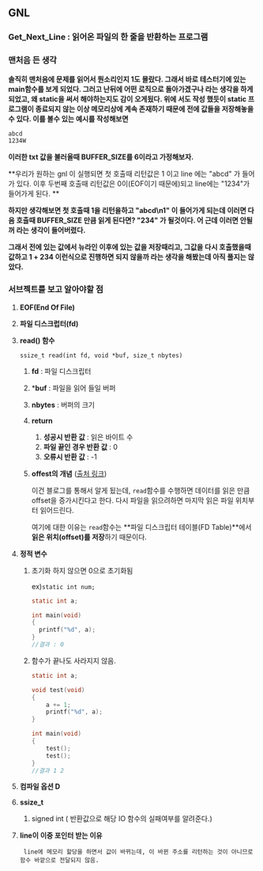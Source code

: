 ## GNL

### Get_Next_Line : 읽어온 파일의 한 줄을 반환하는 프로그램

### 맨처음 든 생각

**솔직히 맨처음에 문제를 읽어서 뭔소리인지 1도 몰랐다.  그래서 바로 테스터기에 있는 main함수를 보게 되었다. 그러고 난뒤에 어떤 로직으로 돌아가겠구나 라는 생각을 하게 되었고, 왜 static을 써서 해야하는지도 감이 오게됬다.  위에 서도 작성 했듯이 static 프로그램이 종료되지 않는 이상 메모리상에 계속 존재하기 때문에 전에 값들을 저장해놓을수 있다. 이를 볼수 있는 예시를 작성해보면**

```tex
abcd
1234W
```

**이러한 txt 값을 불러올때 BUFFER_SIZE를 6이라고 가정해보자.** 

**우리가 원하는 gnl 이 실행되면 첫 호출때 리턴값은 1 이고 line 에는 "abcd" 가 들어가 있다. 이후 두번째 호출때 리턴값은 0이(EOF이기 때문에)되고 line에는 "1234"가 들어가게 된다. **

**하지만 생각해보면 첫 호출때 1을 리턴을하고 "abcd\n1" 이 들어가게 되는데 이러면 다음 호출때 BUFFER_SIZE 만큼 읽게 된다면? "234" 가 될것이다. 어 근데 이러면 안될꺼 라는 생각이 들어버렸다.**

**그래서 전에 있는 값에서 뉴라인 이후에 있는 값을 저장때리고,  그값을 다시 호출했을때 값하고 1 + 234 이런식으로 진행하면 되지 않을까 라는 생각을 해봤는데 아직 풀지는 않았다.** 

### 서브젝트를 보고 알아야할 점

1. **EOF(End Of File)**

2. **파일 디스크럽터(fd)**

3. **read() 함수**

   ``ssize_t read(int fd, void *buf, size_t nbytes)``

   1. **fd** : 파일 디스크립터

   2. ***buf** : 파일을 읽어 들일 버퍼

   3. **nbytes** : 버퍼의 크기

   4. **return**

      1. **성공시 반환 값** : 읽은 바이트 수
      2. **파일 끝인 경우 반환 값** : 0
      3. **오류시 반환 값** : -1 

   5. **offest의 개념** ([출처 링크](https://code4human.tistory.com/130))

      이건 블로그를 통해서 알게 됬는데, `read`함수를 수행하면 데이터를 읽은 만큼 offset을 증가시킨다고 한다. 다시 파일을 읽으려하면 마지막 읽은 파일 위치부터 읽어드린다.

      여기에 대한 이유는 `read`함수는 **파일 디스크립터 테이블(FD Table)**에서 **읽은 위치(offset)를 저장**하기 때문이다.

4. **정적 변수**

   1. 초기화 하지 않으면 0으로 초기화됨

      ex)`static int num;`

      ```c
      static int a;
      
      int main(void)
      {
      	printf("%d", a);
      }
      //결과 : 0
      ```

   2. 함수가 끝나도 사라지지 않음.

      ```c
      static int a;
      
      void test(void)
      {
          a += 1;
          printf("%d", a);
      }
      
      int main(void)
      {
          test();
          test();
      }
      //결과 1 2
      ```

5. **컴파일 옵션 D**

6. **ssize_t**

   1. signed int ( 반환값으로 해당 IO 함수의 실패여부를 알려준다.)


7. **line이 이중 포인터 받는 이유**

    	line에 메모리 할당을 하면서 값이 바뀌는데, 이 바뀐 주소를 리턴하는 것이 아니므로 함수 바깥으로 전달되지 않음.
    

